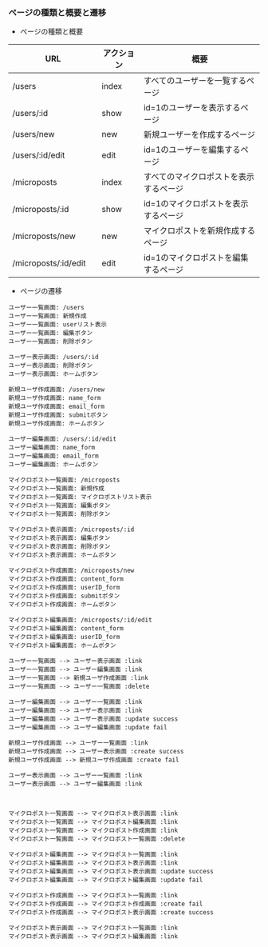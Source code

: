 ### ページの種類と概要と遷移

- ページの種類と概要

 |  URL |  アクション | 概要 |
 | ---- | ---- | ----|
 |  /users  |  index  | すべてのユーザーを一覧するページ |
 |  /users/:id  |  show  | id=1のユーザーを表示するページ | 
 |  /users/new | new | 新規ユーザーを作成するページ |
 |/users/:id/edit　| edit | id=1のユーザーを編集するページ |
 |/microposts  |  index  | すべてのマイクロポストを表示するページ |
 |/microposts/:id  |  show  | id=1のマイクロポストを表示するページ | 
 |/microposts/new | new | マイクロポストを新規作成するページ |
 |/microposts/:id/edit　| edit | id=1のマイクロポストを編集するページ |

- ページの遷移

 ```plantuml
ユーザー一覧画面: /users
ユーザー一覧画面: 新規作成
ユーザー一覧画面: userリスト表示
ユーザー一覧画面: 編集ボタン
ユーザー一覧画面: 削除ボタン

ユーザー表示画面: /users/:id
ユーザー表示画面: 削除ボタン
ユーザー表示画面: ホームボタン

新規ユーザ作成画面: /users/new
新規ユーザ作成画面: name_form
新規ユーザ作成画面: email_form
新規ユーザ作成画面: submitボタン
新規ユーザ作成画面: ホームボタン

ユーザー編集画面: /users/:id/edit
ユーザー編集画面: name_form
ユーザー編集画面: email_form
ユーザー編集画面: ホームボタン

マイクロポスト一覧画面: /microposts 
マイクロポスト一覧画面: 新規作成
マイクロポスト一覧画面: マイクロポストリスト表示
マイクロポスト一覧画面: 編集ボタン
マイクロポスト一覧画面: 削除ボタン

マイクロポスト表示画面: /microposts/:id
マイクロポスト表示画面: 編集ボタン
マイクロポスト表示画面: 削除ボタン
マイクロポスト表示画面: ホームボタン

マイクロポスト作成画面: /microposts/new 
マイクロポスト作成画面: content_form
マイクロポスト作成画面: userID_form
マイクロポスト作成画面: submitボタン
マイクロポスト作成画面: ホームボタン

マイクロポスト編集画面: /microposts/:id/edit
マイクロポスト編集画面: content_form
マイクロポスト編集画面: userID_form
マイクロポスト編集画面: ホームボタン

ユーザー一覧画面 --> ユーザー表示画面 :link
ユーザー一覧画面 --> ユーザー編集画面 :link
ユーザー一覧画面 --> 新規ユーザ作成画面 :link
ユーザー一覧画面 --> ユーザー一覧画面 :delete

ユーザー編集画面 --> ユーザー一覧画面 :link
ユーザー編集画面 --> ユーザー表示画面 :link
ユーザー編集画面 --> ユーザー表示画面 :update success
ユーザー編集画面 --> ユーザー編集画面 :update fail

新規ユーザ作成画面 --> ユーザー一覧画面 :link
新規ユーザ作成画面 --> ユーザー表示画面 :create success
新規ユーザ作成画面 --> 新規ユーザ作成画面 :create fail

ユーザー表示画面 --> ユーザー一覧画面 :link
ユーザー表示画面 --> ユーザー編集画面 :link



マイクロポスト一覧画面 --> マイクロポスト表示画面 :link
マイクロポスト一覧画面 --> マイクロポスト編集画面 :link
マイクロポスト一覧画面 --> マイクロポスト作成画面 :link
マイクロポスト一覧画面 --> マイクロポスト一覧画面 :delete

マイクロポスト編集画面 --> マイクロポスト一覧画面 :link
マイクロポスト編集画面 --> マイクロポスト表示画面 :link
マイクロポスト編集画面 --> マイクロポスト表示画面 :update success
マイクロポスト編集画面 --> マイクロポスト編集画面 :update fail

マイクロポスト作成画面 --> マイクロポスト一覧画面 :link
マイクロポスト作成画面 --> マイクロポスト作成画面 :create fail
マイクロポスト作成画面 --> マイクロポスト表示画面 :create success

マイクロポスト表示画面 --> マイクロポスト一覧画面 :link
マイクロポスト表示画面 --> マイクロポスト編集画面 :link
 ```
